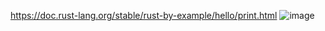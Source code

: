 https://doc.rust-lang.org/stable/rust-by-example/hello/print.html
![image](https://user-images.githubusercontent.com/20179983/144709962-98e5e471-551c-478e-8f00-859ca7833305.png)
